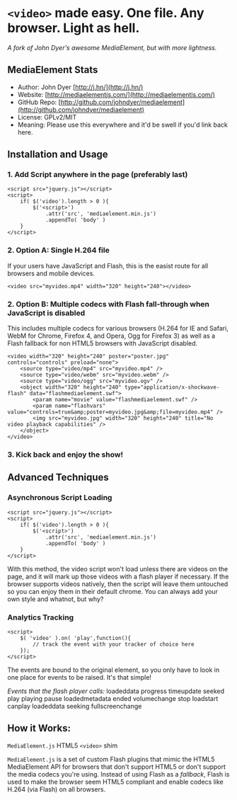 # `<video>` made easy. One file. Any browser. Light as hell.
_A fork of John Dyer's awesome MediaElement, but with more lightness._

## MediaElement Stats
* Author: John Dyer [http://j.hn/](http://j.hn/)
* Website: [http://mediaelementjs.com/](http://mediaelementjs.com/)
* GitHub Repo: [http://github.com/johndyer/mediaelement](http://github.com/johndyer/mediaelement)
* License: GPLv2/MIT
* Meaning: Please use this everywhere and it'd be swell if you'd link back here.

## Installation and Usage

### 1. Add Script anywhere in the page (preferably last)

	<script src="jquery.js"></script>
	<script>
		if( $('video').length > 0 ){
			$('<script>')
				.attr('src', 'mediaelement.min.js')
				.appendTo( 'body' )
		}
	</script>

### 2. Option A: Single H.264 file

If your users have JavaScript and Flash, this is the easist route for all browsers and mobile devices.
	
	<video src="myvideo.mp4" width="320" height="240"></video>

### 2. Option B: Multiple codecs with Flash fall-through when JavaScript is disabled

This includes multiple codecs for various browsers (H.264 for IE and Safari, WebM for Chrome, Firefox 4, and Opera, Ogg for Firefox 3) as well as a Flash fallback for non HTML5 browsers with JavaScript disabled.

	<video width="320" height="240" poster="poster.jpg" controls="controls" preload="none">
		<source type="video/mp4" src="myvideo.mp4" />
		<source type="video/webm" src="myvideo.webm" />
		<source type="video/ogg" src="myvideo.ogv" />
		<object width="320" height="240" type="application/x-shockwave-flash" data="flashmediaelement.swf">
			<param name="movie" value="flashmediaelement.swf" />
			<param name="flashvars" value="controls=true&amp;poster=myvideo.jpg&amp;file=myvideo.mp4" /> 
			<img src="myvideo.jpg" width="320" height="240" title="No video playback capabilities" />
		</object>
	</video>

### 3. Kick back and enjoy the show!

## Advanced Techniques

### Asynchronous Script Loading

	<script src="jquery.js"></script>
	<script>
		if( $('video').length > 0 ){
			$('<script>')
				.attr('src', 'mediaelement.min.js')
				.appendTo( 'body' )
		}
	</script>

With this method, the video script won't load unless there are videos on the page, and it will mark up those videos with a flash player if necessary. If the browser supports videos natively, then the script will leave them untouched so you can enjoy them in their default chrome. You can always add your own style and whatnot, but why?

### Analytics Tracking

	<script>
		$( 'video' ).on( 'play',function(){
			// track the event with your tracker of choice here
		});
	</script>

The events are bound to the original element, so you only have to look in one place for events to be raised. It's that simple!

_Events that the flash player calls:_
loadeddata
progress
timeupdate
seeked
play
playing
pause
loadedmetadata
ended
volumechange
stop
loadstart
canplay
loadeddata
seeking
fullscreenchange
	

## How it Works: 
`MediaElement.js` HTML5 `<video>` shim

`MediaElement.js` is a set of custom Flash plugins that mimic the HTML5 MediaElement API for browsers that don't support HTML5 or don't support the media codecs you're using. 
Instead of using Flash as a _fallback_, Flash is used to make the browser seem HTML5 compliant and enable codecs like H.264 (via Flash) on all browsers.